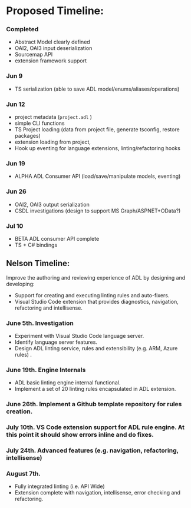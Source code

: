 # Proposed Timeline: 

### Completed
  - Abstract Model clearly defined 
  - OAI2, OAI3 input deserialization     
  - Sourcemap API 
  - extension framework support

### Jun 9
  - TS serialization (able to save ADL model/enums/aliases/operations)
  
### Jun 12
  - project metadata (`project.adl` )
  - simple CLI functions
  - TS Project loading (data from project file, generate tsconfig, restore packages)
  - extension loading from project, 
  - Hook up eventing for language extensions, linting/refactoring hooks

### Jun 19 
  - ALPHA ADL Consumer API (load/save/manipulate models, eventing)

### Jun 26
  - OAI2, OAI3 output serialization 
  - CSDL investigations (design to support MS Graph/ASPNET+OData?)

### Jul 10
  - BETA ADL consumer API complete
  - TS + C# bindings


## Nelson Timeline:

Improve the authoring and reviewing experience of ADL by designing and developing:
- Support for creating and executing linting rules and auto-fixers.
- Visual Studio Code extension that provides diagnostics, navigation, refactoring and intellisense.

### June 5th. Investigation
- Experiment with Visual Studio Code language server.
- Identify language server features.
- Design ADL linting service, rules and extensibility (e.g. ARM, Azure rules) .
### June 19th. Engine Internals
- ADL basic linting engine internal functional.
- Implement a set of 20 linting rules encapsulated in ADL extension.
### June 26th. Implement a Github template repository for rules creation.
### July 10th. VS Code extension support for ADL rule engine.  At this point it should show errors inline and do fixes.
### July 24th. Advanced features (e.g. navigation, refactoring, intellisense)
### August 7th.
- Fully integrated linting (i.e. API Wide)
- Extension complete with navigation, intellisense, error checking and refactoring.
